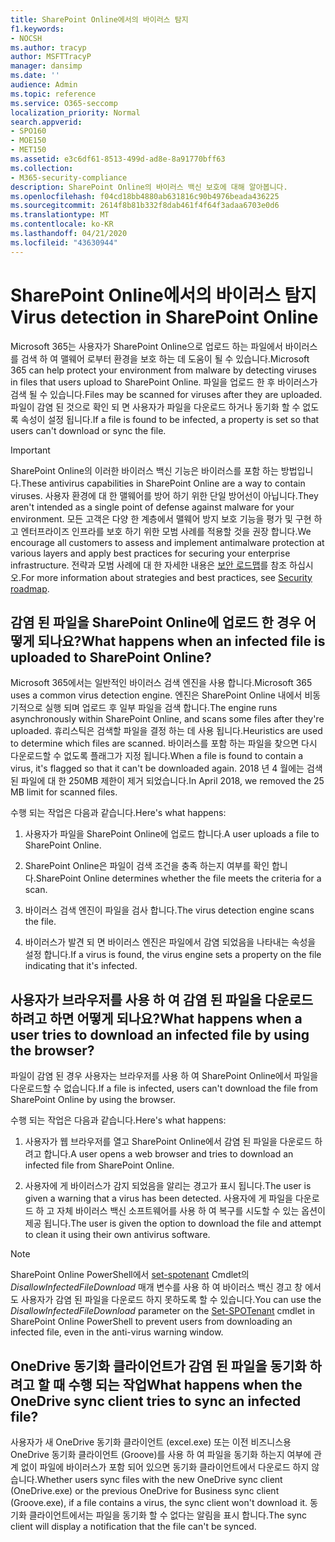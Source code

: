 ```yaml
---
title: SharePoint Online에서의 바이러스 탐지
f1.keywords:
- NOCSH
ms.author: tracyp
author: MSFTTracyP
manager: dansimp
ms.date: ''
audience: Admin
ms.topic: reference
ms.service: O365-seccomp
localization_priority: Normal
search.appverid:
- SPO160
- MOE150
- MET150
ms.assetid: e3c6df61-8513-499d-ad8e-8a91770bff63
ms.collection:
- M365-security-compliance
description: SharePoint Online의 바이러스 백신 보호에 대해 알아봅니다.
ms.openlocfilehash: f04cd18bb4880ab631816c90b4976beada436225
ms.sourcegitcommit: 2614f8b81b332f8dab461f4f64f3adaa6703e0d6
ms.translationtype: MT
ms.contentlocale: ko-KR
ms.lasthandoff: 04/21/2020
ms.locfileid: "43630944"
---
```

# <a name="virus-detection-in-sharepoint-online"></a><span data-ttu-id="3ea3b-103">SharePoint Online에서의 바이러스 탐지</span><span class="sxs-lookup"><span data-stu-id="3ea3b-103">Virus detection in SharePoint Online</span></span>

<span data-ttu-id="3ea3b-104">Microsoft 365는 사용자가 SharePoint Online으로 업로드 하는 파일에서 바이러스를 검색 하 여 맬웨어 로부터 환경을 보호 하는 데 도움이 될 수 있습니다.</span><span class="sxs-lookup"><span data-stu-id="3ea3b-104">Microsoft 365 can help protect your environment from malware by detecting viruses in files that users upload to SharePoint Online.</span></span> <span data-ttu-id="3ea3b-105">파일을 업로드 한 후 바이러스가 검색 될 수 있습니다.</span><span class="sxs-lookup"><span data-stu-id="3ea3b-105">Files may be scanned for viruses after they are uploaded.</span></span> <span data-ttu-id="3ea3b-106">파일이 감염 된 것으로 확인 되 면 사용자가 파일을 다운로드 하거나 동기화 할 수 없도록 속성이 설정 됩니다.</span><span class="sxs-lookup"><span data-stu-id="3ea3b-106">If a file is found to be infected, a property is set so that users can't download or sync the file.</span></span>

> [!IMPORTANT]
> <span data-ttu-id="3ea3b-107">SharePoint Online의 이러한 바이러스 백신 기능은 바이러스를 포함 하는 방법입니다.</span><span class="sxs-lookup"><span data-stu-id="3ea3b-107">These antivirus capabilities in SharePoint Online are a way to contain viruses.</span></span> <span data-ttu-id="3ea3b-108">사용자 환경에 대 한 맬웨어를 방어 하기 위한 단일 방어선이 아닙니다.</span><span class="sxs-lookup"><span data-stu-id="3ea3b-108">They aren't intended as a single point of defense against malware for your environment.</span></span> <span data-ttu-id="3ea3b-109">모든 고객은 다양 한 계층에서 맬웨어 방지 보호 기능을 평가 및 구현 하 고 엔터프라이즈 인프라를 보호 하기 위한 모범 사례를 적용할 것을 권장 합니다.</span><span class="sxs-lookup"><span data-stu-id="3ea3b-109">We encourage all customers to assess and implement antimalware protection at various layers and apply best practices for securing your enterprise infrastructure.</span></span> <span data-ttu-id="3ea3b-110">전략과 모범 사례에 대 한 자세한 내용은 [보안 로드맵](security-roadmap.md)를 참조 하십시오.</span><span class="sxs-lookup"><span data-stu-id="3ea3b-110">For more information about strategies and best practices, see [Security roadmap](security-roadmap.md).</span></span>

## <a name="what-happens-when-an-infected-file-is-uploaded-to-sharepoint-online"></a><span data-ttu-id="3ea3b-111">감염 된 파일을 SharePoint Online에 업로드 한 경우 어떻게 되나요?</span><span class="sxs-lookup"><span data-stu-id="3ea3b-111">What happens when an infected file is uploaded to SharePoint Online?</span></span>

<span data-ttu-id="3ea3b-112">Microsoft 365에서는 일반적인 바이러스 검색 엔진을 사용 합니다.</span><span class="sxs-lookup"><span data-stu-id="3ea3b-112">Microsoft 365 uses a common virus detection engine.</span></span> <span data-ttu-id="3ea3b-113">엔진은 SharePoint Online 내에서 비동기적으로 실행 되며 업로드 후 일부 파일을 검색 합니다.</span><span class="sxs-lookup"><span data-stu-id="3ea3b-113">The engine runs asynchronously within SharePoint Online, and scans some files after they're uploaded.</span></span> <span data-ttu-id="3ea3b-114">휴리스틱은 검색할 파일을 결정 하는 데 사용 됩니다.</span><span class="sxs-lookup"><span data-stu-id="3ea3b-114">Heuristics are used to determine which files are scanned.</span></span> <span data-ttu-id="3ea3b-115">바이러스를 포함 하는 파일을 찾으면 다시 다운로드할 수 없도록 플래그가 지정 됩니다.</span><span class="sxs-lookup"><span data-stu-id="3ea3b-115">When a file is found to contain a virus, it's flagged so that it can't be downloaded again.</span></span> <span data-ttu-id="3ea3b-116">2018 년 4 월에는 검색 된 파일에 대 한 250MB 제한이 제거 되었습니다.</span><span class="sxs-lookup"><span data-stu-id="3ea3b-116">In April 2018, we removed the 25 MB limit for scanned files.</span></span>

<span data-ttu-id="3ea3b-117">수행 되는 작업은 다음과 같습니다.</span><span class="sxs-lookup"><span data-stu-id="3ea3b-117">Here's what happens:</span></span>

1. <span data-ttu-id="3ea3b-118">사용자가 파일을 SharePoint Online에 업로드 합니다.</span><span class="sxs-lookup"><span data-stu-id="3ea3b-118">A user uploads a file to SharePoint Online.</span></span>

2. <span data-ttu-id="3ea3b-119">SharePoint Online은 파일이 검색 조건을 충족 하는지 여부를 확인 합니다.</span><span class="sxs-lookup"><span data-stu-id="3ea3b-119">SharePoint Online determines whether the file meets the criteria for a scan.</span></span>

3. <span data-ttu-id="3ea3b-120">바이러스 검색 엔진이 파일을 검사 합니다.</span><span class="sxs-lookup"><span data-stu-id="3ea3b-120">The virus detection engine scans the file.</span></span>

4. <span data-ttu-id="3ea3b-121">바이러스가 발견 되 면 바이러스 엔진은 파일에서 감염 되었음을 나타내는 속성을 설정 합니다.</span><span class="sxs-lookup"><span data-stu-id="3ea3b-121">If a virus is found, the virus engine sets a property on the file indicating that it's infected.</span></span>

## <a name="what-happens-when-a-user-tries-to-download-an-infected-file-by-using-the-browser"></a><span data-ttu-id="3ea3b-122">사용자가 브라우저를 사용 하 여 감염 된 파일을 다운로드 하려고 하면 어떻게 되나요?</span><span class="sxs-lookup"><span data-stu-id="3ea3b-122">What happens when a user tries to download an infected file by using the browser?</span></span>

<span data-ttu-id="3ea3b-123">파일이 감염 된 경우 사용자는 브라우저를 사용 하 여 SharePoint Online에서 파일을 다운로드할 수 없습니다.</span><span class="sxs-lookup"><span data-stu-id="3ea3b-123">If a file is infected, users can't download the file from SharePoint Online by using the browser.</span></span>

<span data-ttu-id="3ea3b-124">수행 되는 작업은 다음과 같습니다.</span><span class="sxs-lookup"><span data-stu-id="3ea3b-124">Here's what happens:</span></span>

1. <span data-ttu-id="3ea3b-125">사용자가 웹 브라우저를 열고 SharePoint Online에서 감염 된 파일을 다운로드 하려고 합니다.</span><span class="sxs-lookup"><span data-stu-id="3ea3b-125">A user opens a web browser and tries to download an infected file from SharePoint Online.</span></span>

2. <span data-ttu-id="3ea3b-126">사용자에 게 바이러스가 감지 되었음을 알리는 경고가 표시 됩니다.</span><span class="sxs-lookup"><span data-stu-id="3ea3b-126">The user is given a warning that a virus has been detected.</span></span> <span data-ttu-id="3ea3b-127">사용자에 게 파일을 다운로드 하 고 자체 바이러스 백신 소프트웨어를 사용 하 여 복구를 시도할 수 있는 옵션이 제공 됩니다.</span><span class="sxs-lookup"><span data-stu-id="3ea3b-127">The user is given the option to download the file and attempt to clean it using their own antivirus software.</span></span>

> [!NOTE]
> <span data-ttu-id="3ea3b-128">SharePoint Online PowerShell에서 [set-spotenant](https://docs.microsoft.com/powershell/module/sharepoint-online/Set-SPOTenant) Cmdlet의 *DisallowInfectedFileDownload* 매개 변수를 사용 하 여 바이러스 백신 경고 창 에서도 사용자가 감염 된 파일을 다운로드 하지 못하도록 할 수 있습니다.</span><span class="sxs-lookup"><span data-stu-id="3ea3b-128">You can use the *DisallowInfectedFileDownload* parameter on the [Set-SPOTenant](https://docs.microsoft.com/powershell/module/sharepoint-online/Set-SPOTenant) cmdlet in SharePoint Online PowerShell to prevent users from downloading an infected file, even in the anti-virus warning window.</span></span>

## <a name="what-happens-when-the-onedrive-sync-client-tries-to-sync-an-infected-file"></a><span data-ttu-id="3ea3b-129">OneDrive 동기화 클라이언트가 감염 된 파일을 동기화 하려고 할 때 수행 되는 작업</span><span class="sxs-lookup"><span data-stu-id="3ea3b-129">What happens when the OneDrive sync client tries to sync an infected file?</span></span>

<span data-ttu-id="3ea3b-130">사용자가 새 OneDrive 동기화 클라이언트 (excel.exe) 또는 이전 비즈니스용 OneDrive 동기화 클라이언트 (Groove)를 사용 하 여 파일을 동기화 하는지 여부에 관계 없이 파일에 바이러스가 포함 되어 있으면 동기화 클라이언트에서 다운로드 하지 않습니다.</span><span class="sxs-lookup"><span data-stu-id="3ea3b-130">Whether users sync files with the new OneDrive sync client (OneDrive.exe) or the previous OneDrive for Business sync client (Groove.exe), if a file contains a virus, the sync client won't download it.</span></span> <span data-ttu-id="3ea3b-131">동기화 클라이언트에서는 파일을 동기화 할 수 없다는 알림을 표시 합니다.</span><span class="sxs-lookup"><span data-stu-id="3ea3b-131">The sync client will display a notification that the file can't be synced.</span></span>
